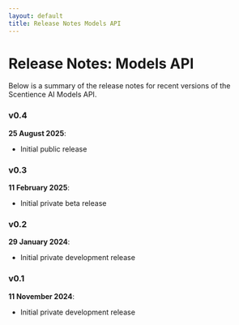 ```yaml
---
layout: default
title: Release Notes Models API
---
```


# Release Notes: Models API
Below is a summary of the release notes for recent versions of the Scentience AI Models API.

### v0.4
**25 August 2025**: 
- Initial public release


### v0.3
**11 February 2025**: 
- Initial private beta release


### v0.2
**29 January 2024**: 
- Initial private development release


### v0.1
**11 November 2024**: 
- Initial private development release